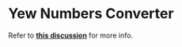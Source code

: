 # Yew Numbers Converter

Refer to [**this discussion**](https://github.com/yewstack/yew/discussions/3461) for more info.